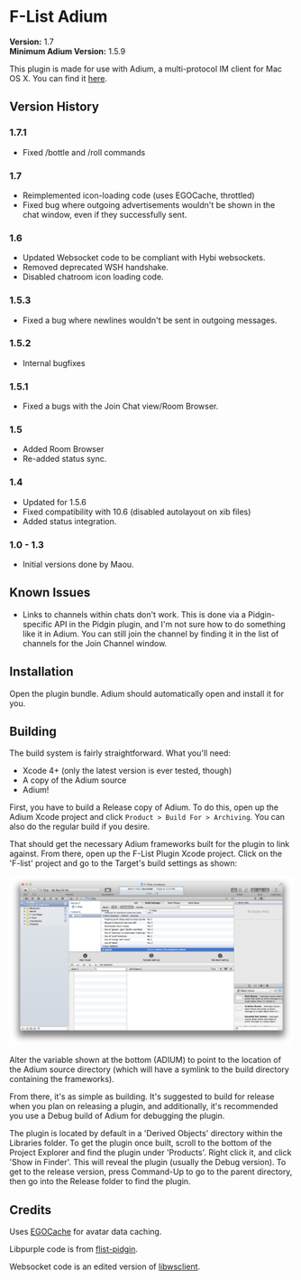# F-List Adium
**Version:** 1.7  
**Minimum Adium Version:** 1.5.9

This plugin is made for use with Adium, a multi-protocol IM client for Mac OS X. You can find it [here](http://www.adium.im).

## Version History
### 1.7.1

+ Fixed /bottle and /roll commands

### 1.7

+ Reimplemented icon-loading code (uses EGOCache, throttled)
+ Fixed bug where outgoing advertisements wouldn't be shown in the chat window, even if they successfully sent.

### 1.6

+ Updated Websocket code to be compliant with Hybi websockets.
+ Removed deprecated WSH handshake.
+ Disabled chatroom icon loading code.

### 1.5.3

+ Fixed a bug where newlines wouldn't be sent in outgoing messages.

### 1.5.2

+ Internal bugfixes

### 1.5.1

+ Fixed a bugs with the Join Chat view/Room Browser.

### 1.5

+ Added Room Browser
+ Re-added status sync.

### 1.4

+ Updated for 1.5.6
+ Fixed compatibility with 10.6 (disabled autolayout on xib files)
+ Added status integration.

### 1.0 - 1.3

+ Initial versions done by Maou.

## Known Issues

+ Links to channels within chats don't work. This is done via a Pidgin-specific API in the Pidgin plugin, and I'm not sure how to do something like it in Adium. You can still join the channel by finding it in the list of channels for the Join Channel window.

## Installation
Open the plugin bundle. Adium should automatically open and install it for you.

## Building
The build system is fairly straightforward. What you'll need:

+ Xcode 4+ (only the latest version is ever tested, though)
+ A copy of the Adium source
+ Adium!

First, you have to build a Release copy of Adium. To do this, open up the Adium Xcode project and click `Product > Build For > Archiving`. You can also do the regular build if you desire.

That should get the necessary Adium frameworks built for the plugin to link against. From there, open up the F-List Plugin Xcode project. Click on the 'F-list' project and go to the Target's build settings as shown:

![Build Settings](https://github.com/FList-Adium/flist-adium/raw/master/doc/screenops.png)

Alter the variable shown at the bottom (ADIUM) to point to the location of the Adium source directory (which will have a symlink to the build directory containing the frameworks).

From there, it's as simple as building. It's suggested to build for release when you plan on releasing a plugin, and additionally, it's recommended you use a Debug build of Adium for debugging the plugin.

The plugin is located by default in a 'Derived Objects' directory within the Libraries folder. To get the plugin once built, scroll to the bottom of the Project Explorer and find the plugin under 'Products'. Right click it, and click 'Show in Finder'. This will reveal the plugin (usually the Debug version). To get to the release version, press Command-Up to go to the parent directory, then go into the Release folder to find the plugin.

## Credits

Uses [EGOCache](https://github.com/enormego/EGOCache) for avatar data caching.

Libpurple code is from [flist-pidgin](https://code.google.com/p/flist-pidgin/).

Websocket code is an edited version of [libwsclient](https://github.com/payden/libwsclient).
